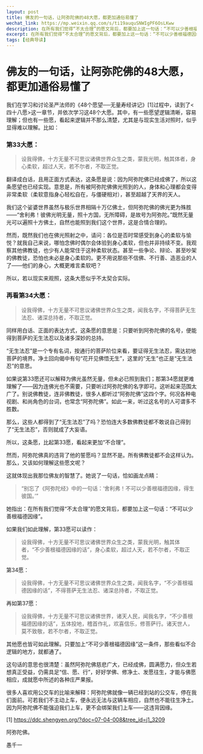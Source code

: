 ```yaml
---
layout: post
title: 佛友的一句话，让阿弥陀佛的48大愿，都更加通俗易懂了
wechat_link: https://mp.weixin.qq.com/s/ti19auquSNWIgPF6OsLKww
description: 在所有我们觉得“不太合理”的愿文背后，都要加上这一句话：“不可以少善根福德因缘”
excerpt: 在所有我们觉得“不太合理”的愿文背后，都要加上这一句话：“不可以少善根福德因缘”
tags: [经典导读]
---
```


# 佛友的一句话，让阿弥陀佛的48大愿，都更加通俗易懂了

我们在学习和讨论圣严法师的《48个愿望──无量寿经讲记》[1]过程中，读到了<四十八愿>这一章节，并依次学习这48个大愿。其中，有一些愿望逻辑清晰，容易理解；但也有一些愿，看起来逻辑并不那么清楚，尤其是与现实生活对照时，似乎显得难以理解。比如：

### 第33大愿：

> 设我得佛，十方无量不可思议诸佛世界众生之类，蒙我光明，触其体者，身心柔软，超过人天，若不尔者，不取正觉。

翻译成白话，且用正面方式表达，这条愿是说：因为阿弥陀佛已经成佛了，所以这条愿望也已经实现。意思是，所有被阿弥陀佛佛光照到的人，身体和心理都会变得非常柔软（柔软意指身心轻松自在，与僵硬相对），甚至超越了天界的天人。

我们这个娑婆世界虽然与极乐世界相隔十万亿佛土，但阿弥陀佛的佛光更为殊胜——“舍利弗！彼佛光明无量，照十方国，无所障碍，是故号为阿弥陀。”既然无量光可以遍照十方佛土，自然也能照到我们这个世界，这是合情合理的。

然而，既然我们也在佛光照射之中，请问：各位是否时常感受到身心的柔软与愉悦？就我自己来说，哪怕念佛时偶尔会体验到身心柔软，但也并非持续不变。我观察其他佛教徒，也少有人能常住于这种柔软状态。甚至一些争论、辩论、甚至吵架的佛教徒，恐怕也未必是身心柔软的。更不用说那些不信佛、不行善、造恶业的人了——他们的身心，大概更难言柔软吧？

所以，若以现实来观照，这条大愿似乎不太契合实际。

### 再看第34大愿：

> 设我得佛，十方无量不可思议诸佛世界众生之类，闻我名字，不得菩萨无生法忍、诸深总持者，不取正觉。

同样用白话、正面的表达方式，这条愿的意思是：只要听到阿弥陀佛的名号，便能得到菩萨的无生法忍以及诸多深妙的总持。

“无生法忍”是一个专有名词，按通行的菩萨阶位来看，要证得无生法忍，需达初地菩萨的境界。净土回向偈中有句“花开见佛悟无生”，这里的“无生”也正是“无生法忍”的意思。

如果说第33愿还可以解释为佛光虽然无量，但未必已照到我们；那第34愿就更难理解了——因为连佛光也不需要，只要听过阿弥陀佛的名字即可。这听起来范围太广了。别说佛教徒，连非佛教徒，很多人都听过“阿弥陀佛”这四个字。何况各种电视剧、和尚角色的台词，也常念“阿弥陀佛”。如此一来，听过这名号的人可谓多不胜数。

那么，这些人都得到了“无生法忍”了吗？恐怕连大多数佛教徒都不敢说自己得到了“无生法忍”，否则就成了大妄语。

所以，这条愿，比起第33愿，看起来更加“不合理”。

然而，阿弥陀佛真的违背了他的誓愿吗？显然不是。所有佛教徒都不会这样认为。那么，又该如何理解这些愿文呢？

这就体现出我那位佛友的智慧了。她说了一句话，恰如画龙点睛：

> “别忘了《阿弥陀经》中的一句话：‘舍利弗！不可以少善根福德因缘，得生彼国。’”

她指出：在所有我们觉得“不太合理”的愿文背后，都要加上这一句话：“不可以少善根福德因缘”。

如果我们如此理解，第33愿可以读作：

> 设我得佛，十方无量不可思议诸佛世界众生之类，蒙我光明，触其体者，“不少善根福德因缘的话”，身心柔软，超过人天，若不尔者，不取正觉。

第34愿：

> 设我得佛，十方无量不可思议诸佛世界众生之类，闻我名字，“不少善根福德因缘的话”，不得菩萨无生法忍、诸深总持者，不取正觉。

再如第37愿：

> 设我得佛，十方无量不可思议诸佛世界，诸天人民，闻我名字，“不少善根福德因缘的话”，五体投地，稽首作礼，欢喜信乐，修菩萨行。诸天世人，莫不致敬，若不尔者，不取正觉。

其他愿也皆可如此理解。只要加上“不可少善根福德因缘”这一条件，那些看似不合逻辑的地方，就都通了。

这句话的意思也很清楚：虽然阿弥陀佛慈悲广大，已经成佛，圆满愿力，但众生若想真正受益，仍需具足“信、愿、行”，好好学佛、修净土、发愿往生，才能与佛愿相应，成就愿中所述的各种庄严果报。

很多人喜欢用公交车的比喻来解释：阿弥陀佛就像一辆已经到站的公交车，停在我们面前。可若我们不主动上车，便永远无法与这辆车相应，自然也不能往生净土。因为阿弥陀佛不能强迫我们上车，更不会绑架我们上车——这违背因缘。

[1] https://ddc.shengyen.org/?doc=07-04-008&tree_id=j1_3209

阿弥陀佛。

愚千一
